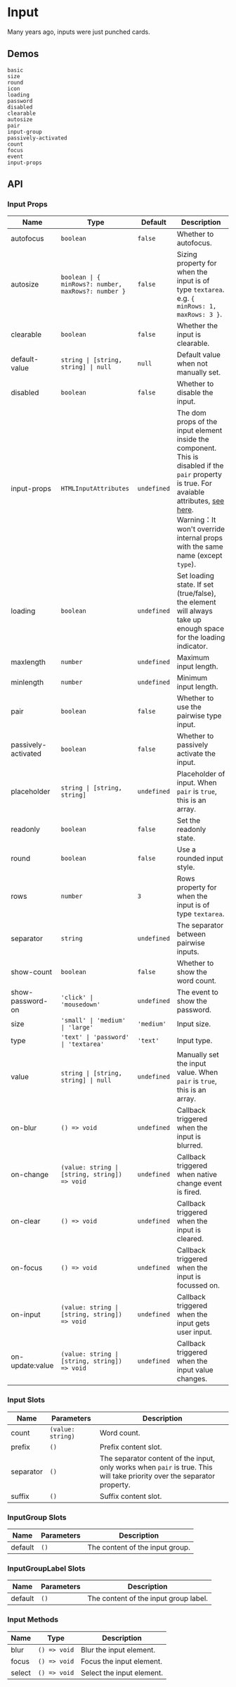 # Input

Many years ago, inputs were just punched cards.

## Demos

```demo
basic
size
round
icon
loading
password
disabled
clearable
autosize
pair
input-group
passively-activated
count
focus
event
input-props
```

## API

### Input Props

| Name | Type | Default | Description |
| --- | --- | --- | --- |
| autofocus | `boolean` | `false` | Whether to autofocus. |
| autosize | `boolean \| { minRows?: number, maxRows?: number }` | `false` | Sizing property for when the input is of type `textarea`. e.g. `{ minRows: 1, maxRows: 3 }`. |
| clearable | `boolean` | `false` | Whether the input is clearable. |
| default-value | `string \| [string, string] \| null` | `null` | Default value when not manually set. |
| disabled | `boolean` | `false` | Whether to disable the input. |
| input-props | `HTMLInputAttributes` | `undefined` | The dom props of the input element inside the component. This is disabled if the `pair` property is true. For avaiable attributes, [see here](https://developer.mozilla.org/en-US/docs/Web/HTML/Element/input). Warning：It won't override internal props with the same name (except `type`). |
| loading | `boolean` | `undefined` | Set loading state. If set (true/false), the element will always take up enough space for the loading indicator. |
| maxlength | `number` | `undefined` | Maximum input length. |
| minlength | `number` | `undefined` | Minimum input length. |
| pair | `boolean` | `false` | Whether to use the pairwise type input. |
| passively-activated | `boolean` | `false` | Whether to passively activate the input. |
| placeholder | `string \| [string, string]` | `undefined` | Placeholder of input. When `pair` is `true`, this is an array. |
| readonly | `boolean` | `false` | Set the readonly state. |
| round | `boolean` | `false` | Use a rounded input style. |
| rows | `number` | `3` | Rows property for when the input is of type `textarea`. |
| separator | `string` | `undefined` | The separator between pairwise inputs. |
| show-count | `boolean` | `false` | Whether to show the word count. |
| show-password-on | `'click' \| 'mousedown'` | `undefined` | The event to show the password. |
| size | `'small' \| 'medium' \| 'large'` | `'medium'` | Input size. |
| type | `'text' \| 'password' \| 'textarea'` | `'text'` | Input type. |
| value | `string \| [string, string] \| null` | `undefined` | Manually set the input value. When `pair` is `true`, this is an array. |
| on-blur | `() => void` | `undefined` | Callback triggered when the input is blurred. |
| on-change | `(value: string \| [string, string]) => void` | `undefined` | Callback triggered when native change event is fired. |
| on-clear | `() => void` | `undefined` | Callback triggered when the input is cleared. |
| on-focus | `() => void` | `undefined` | Callback triggered when the input is focussed on. |
| on-input | `(value: string \| [string, string]) => void` | `undefined` | Callback triggered when the input gets user input. |
| on-update:value | `(value: string \| [string, string]) => void` | `undefined` | Callback triggered when the input value changes. |

### Input Slots

| Name | Parameters | Description |
| --- | --- | --- |
| count | `(value: string)` | Word count. |
| prefix | `()` | Prefix content slot. |
| separator | `()` | The separator content of the input, only works when `pair` is true. This will take priority over the separator property. |
| suffix | `()` | Suffix content slot. |

### InputGroup Slots

| Name    | Parameters | Description                     |
| ------- | ---------- | ------------------------------- |
| default | `()`       | The content of the input group. |

### InputGroupLabel Slots

| Name    | Parameters | Description                           |
| ------- | ---------- | ------------------------------------- |
| default | `()`       | The content of the input group label. |

### Input Methods

| Name   | Type         | Description               |
| ------ | ------------ | ------------------------- |
| blur   | `() => void` | Blur the input element.   |
| focus  | `() => void` | Focus the input element.  |
| select | `() => void` | Select the input element. |
